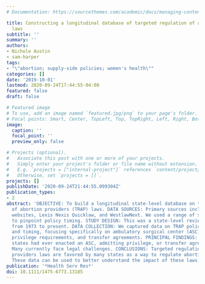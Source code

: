 ```yaml
---
# Documentation: https://sourcethemes.com/academic/docs/managing-content/

title: Constructing a longitudinal database of targeted regulation of abortion providers
  laws
subtitle: ''
summary: ''
authors:
- Nichole Austin
- sam-harper
tags:
- "\"abortion; supply-side policies; women's health\""
categories: []
date: '2019-10-01'
lastmod: 2020-09-24T17:44:55-04:00
featured: false
draft: false

# Featured image
# To use, add an image named `featured.jpg/png` to your page's folder.
# Focal points: Smart, Center, TopLeft, Top, TopRight, Left, Right, BottomLeft, Bottom, BottomRight.
image:
  caption: ''
  focal_point: ''
  preview_only: false

# Projects (optional).
#   Associate this post with one or more of your projects.
#   Simply enter your project's folder or file name without extension.
#   E.g. `projects = ["internal-project"]` references `content/project/deep-learning/index.md`.
#   Otherwise, set `projects = []`.
projects: []
publishDate: '2020-09-24T21:44:55.099304Z'
publication_types:
- 2
abstract: 'OBJECTIVE: To build a longitudinal state-level database on targeted regulation
  of abortion providers (TRAP) laws. DATA SOURCES: Primary sources included state
  websites, Lexis Nexis Quicklaw, and WestlawNext. We used a range of secondary sources
  to pinpoint policy timing. STUDY DESIGN: This was a state-level review of TRAP shifts
  from 1973 to present. DATA COLLECTION: We captured data on TRAP policy activity
  and timing, focusing specifically on ambulatory surgical center (ASC) laws, admitting
  privilege requirements, and transfer agreements. PRINCIPAL FINDINGS: Twenty-five
  states had ever enacted an ASC, admitting privilege, or transfer agreement law.
  Many currently face legal challenges. CONCLUSIONS: Targeted regulation of abortion
  providers laws are favored by many states as a way to regulate abortion provision.
  These data can be used to better understand the impact of these laws.'
publication: '*Health Serv Res*'
doi: 10.1111/1475-6773.13185
---
```

